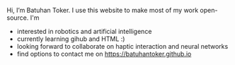 Hi, I’m Batuhan Toker. I use this website to make most of my work open-source. I'm
- interested in robotics and artificial intelligence
- currently learning gihub and HTML :)
- looking forward to collaborate on haptic interaction and neural networks
- find options to contact me on https://batuhantoker.github.io 

<!---
tokerbatuhan/tokerbatuhan is a ✨ special ✨ repository because its `README.md` (this file) appears on your GitHub profile.
You can click the Preview link to take a look at your changes.
--->
